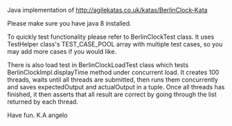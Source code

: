 Java implementation of http://agilekatas.co.uk/katas/BerlinClock-Kata


Please make sure you have java 8 installed.

To quickly test functionality please refer to BerlinClockTest class.
It uses TestHelper class's TEST_CASE_POOL array with multiple test cases,
so you may add more cases if you would like.

There is also load test in BerlinClockLoadTest class which tests
BerlinClockImpl.displayTime method under concurrent load.
It creates 100 threads, waits until all threads are submitted,
then runs them concurrently and saves expectedOutput and actualOutput
in a tuple. Once all threads has finished, it then asserts that all
result are correct by going through the list returned by each thread.

Have fun. K.A angelo

